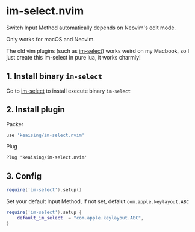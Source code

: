 # im-select.nvim

Switch Input Method automatically depends on Neovim's edit mode.

Only works for macOS and Neovim.

The old vim plugins (such as [im-select](https://github.com/daipeihust/im-select)) works weird on my Macbook, so I just create this im-select in pure lua, it works charmly!

## 1. Install binary `im-select`

Go to [im-select](https://github.com/daipeihust/im-select) to install execute binary `im-select`

## 2. Install plugin

Packer

``` lua
use 'keaising/im-select.nvim'
```

Plug

``` vim
Plug 'keaising/im-select.nvim'
```

## 3. Config

```lua
require('im-select').setup()
```

Set your default Input Method, if not set, defalut `com.apple.keylayout.ABC`

```lua
require('im-select').setup {
	default_im_select  = "com.apple.keylayout.ABC",
}
```

